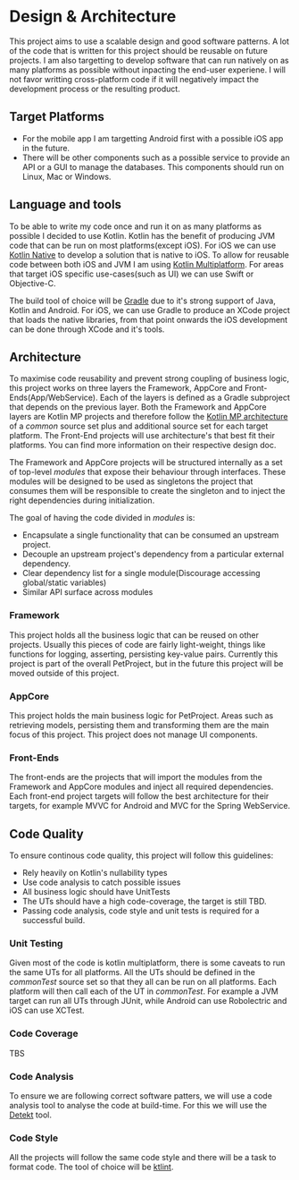 # Design & Architecture

This project aims to use a scalable design and good software patterns. A lot of the code that is written for this project should be reusable on future projects. I am also targetting to develop software that can run natively on as many platforms as possible without inpacting the end-user experiene. I will not favor writting cross-platform code if it will negatively impact the development process or the resulting product.

## Target Platforms
- For the mobile app I am targetting Android first with a possible iOS app in the future.
- There will be other components such as a possible service to provide an API or a GUI to manage the databases. This components should run on Linux, Mac or Windows.

## Language and tools
To be able to write my code once and run it on as many platforms as possible I decided to use Kotlin. Kotlin has the benefit of producing JVM code that can be run on most platforms(except iOS). For iOS we can use [Kotlin Native](https://kotlinlang.org/docs/reference/native-overview.html) to develop a solution that is native to iOS. To allow for reusable code between both iOS and JVM I am using [Kotlin Multiplatform](https://kotlinlang.org/docs/reference/multiplatform.html). For areas that target iOS specific use-cases(such as UI) we can use Swift or Objective-C.

The build tool of choice will be [Gradle](https://kotlinlang.org/docs/reference/using-gradle.html) due to it's strong support of Java, Kotlin and Android. For iOS, we can use Gradle to produce an XCode project that loads the native libraries, from that point onwards the iOS development can be done through XCode and it's tools. 

## Architecture
To maximise code reusability and prevent strong coupling of business logic, this project works on three layers the Framework, AppCore and Front-Ends(App/WebService). Each of the layers is defined as a Gradle subproject that depends on the previous layer. Both the Framework and AppCore layers are Kotlin MP projects and therefore follow the [Kotlin MP architecture](https://kotlinlang.org/docs/reference/building-mpp-with-gradle.html) of a *common* source set plus and additional source set for each target platform. The Front-End projects will use architecture's that best fit their platforms. You can find more information on their respective design doc.

The Framework and AppCore projects will be structured internally as a set of top-level *modules* that expose their behaviour through interfaces. These modules will be designed to be used as singletons the project that consumes them will be responsible to create the singleton and to inject the right dependencies during initialization.

The goal of having the code divided in *modules* is:
- Encapsulate a single functionality that can be consumed an upstream project.
- Decouple an upstream project's dependency from a particular external dependency.
- Clear dependency list for a single module(Discourage accessing global/static variables)
- Similar API surface across modules


### Framework
This project holds all the business logic that can be reused on other projects. Usually this pieces of code are fairly light-weight, things like functions for logging, asserting, persisting key-value pairs. Currently this project is part of the overall PetProject, but in the future this project will be moved outside of this project.

### AppCore
This project holds the main business logic for PetProject. Areas such as retrieving models, persisting them and transforming them are the main focus of this project. This project does not manage UI components. 

### Front-Ends
The front-ends are the projects that will import the modules from the Framework and AppCore modules and inject all required dependencies. Each front-end project targets will follow the best architecture for their targets, for example MVVC for Android and MVC for the Spring WebService.

## Code Quality
To ensure continous code quality, this project will follow this guidelines:
- Rely heavily on Kotlin's nullability types
- Use code analysis to catch possible issues
- All business logic should have UnitTests
- The UTs should have a high code-coverage, the target is still TBD.
- Passing code analysis, code style and unit tests is required for a successful build.

### Unit Testing
Given most of the code is kotlin multiplatform, there is some caveats to run the same UTs for all platforms. All the UTs should be defined in the *commonTest* source set so that they all can be run on all platforms. Each platform will then call each of the UT in *commonTest*. For example a JVM target can run all UTs through JUnit, while Android can use Robolectric and iOS can use XCTest.

### Code Coverage
TBS

### Code Analysis
To ensure we are following correct software patters, we will use a code analysis tool to analyse the code at build-time. For this we will use the [Detekt](https://github.com/arturbosch/detekt) tool.

### Code Style
All the projects will follow the same code style and there will be a task to format code. The tool of choice will be [ktlint](https://github.com/pinterest/ktlint).
